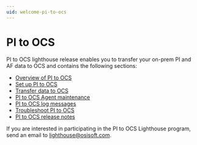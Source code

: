 ```yaml
---
uid: welcome-pi-to-ocs
---
```


# PI to OCS

PI to OCS lighthouse release enables you to transfer your on-prem PI and AF data to OCS and contains the following sections:

* [Overview of PI to OCS](xref:pi-to-ocs-overview)
* [Set up PI to OCS](xref:install-agent)
* [Transfer data to OCS](xref:transfer-data)
* [PI to OCS Agent maintenance](xref:remove-agent)
* [PI to OCS log messages](xref:view-logs)
* [Troubleshoot PI to OCS](xref:troubleshoot-pi-pt-errors)
* [PI to OCS release notes](xref:pi2ocs-rel-notes)

If you are interested in participating in the PI to OCS Lighthouse program, send an email to lighthouse@osisoft.com. 